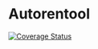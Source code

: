 # Autorentool

[![Coverage Status](https://coveralls.io/repos/github/funsimator/Autorentool/badge.svg?branch=main)](https://coveralls.io/github/funsimator/Autorentool?branch=main)